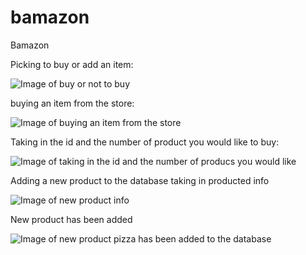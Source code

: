 # bamazon
Bamazon


Picking to buy or add an item:

![Image of buy or not to buy](http://hoorp.com/project/picking-what-todo.png)

buying an item from the store:

![Image of buying an item from the store](http://hoorp.com/project/click-buy.png)


Taking in the id and the number of product you would like to buy:

![Image of taking in the id and the number of producs you would like](https://livio1357.github.com/bamzon/images/buying-product-prompt.png)


Adding a new product to the database taking in producted info

![Image of new product info](https://livio1357.github.com/bamzon/images/taking-in-new-product-details.png)


New product has been added

![Image of new product pizza has been added to the database](https://livio1357.github.com/bamzon/images/new-product-added.png)




